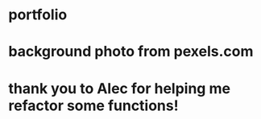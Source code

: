 # portfolio

# background photo from pexels.com

# thank you to Alec for helping me refactor some functions!
